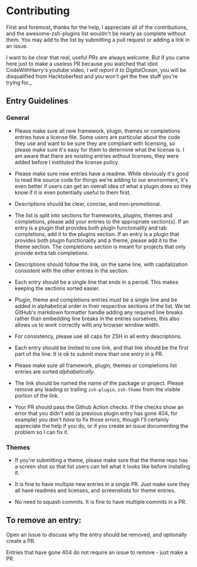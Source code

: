 # Contributing

First and foremost, thanks for the help, I appreciate all of the contributions, and the awesome-zsh-plugins list wouldn't be nearly as complete without them. You may add to the list by submitting a pull request or adding a link in an issue.

I want to be clear that real, useful PRs are always welcome. _But_ if you came here just to make a useless PR because you watched that idiot CodeWithHarry's youtube video, _I will report it to DigitalOcean_, you will be disqualified from Hacktoberfest and you won't get the free stuff you're trying for._

## Entry Guidelines

### General

* Please make sure all new framework, plugin, themes or completions entries have a license file. Some users are particular about the code they use and want to be sure they are compliant with licensing, so please make sure it's easy for them to determine what the license is. I am aware that there are existing entries without licenses, they were added before I instituted the license policy.

* Please make sure new entries have a readme. While obviously it's good to read the source code for things we're adding to our environment, it's even better if users can get an overall idea of what a plugin does so they know if it is even potentially useful to them first.

* Descriptions should be clear, concise, and non-promotional.

* The list is split into sections for frameworks, plugins, themes and completions, please add your entries to the appropriate section(s). If an entry is a plugin that provides both plugin functionality and tab completions, add it to the plugins section. If an entry is a plugin that provides both plugin functionality and a theme, please add it to the theme section. The completions section is meant for projects that only provide extra tab completions.

* Descriptions should follow the link, on the same line, with capitalization consistent with the other entries in the section.

* Each entry should be a single line that ends in a period. This makes keeping the sections sorted easier.

* Plugin, theme and completions entries _must_ be a single line and be added in alphabetical order in their respective sections of the list. We let GitHub's markdown formatter handle adding any required line breaks rather than embedding line breaks in the entries ourselves, this also allows us to work correctly with any browser window width.

* For consistency, please use all caps for ZSH in all entry descriptions.

* Each entry should be limited to one link, and that link should be the first part of the line. It is ok to submit more than one entry in a PR.

* Please make sure all framework, plugin, themes or completions list entries are sorted *alphabetically*.

* The link should be named the name of the package or project. Please remove any leading or trailing `zsh-plugin`, `zsh-theme` from the visible portion of the link.

* Your PR should pass the Github Action checks. If the checks show an error that you didn't add (a previous plugin entry has gone 404, for example) you don't _have_ to fix those errors, though I'll certainly appreciate the help if you do, or if you create an issue documenting the problem so I can fix it.

### Themes

* If you're submitting a theme, please make sure that the theme repo has a screen shot so that list users can tell what it looks like before installing it.

* It is fine to have multiple new entries in a single PR. Just make sure they all have readmes and licenses, and screenshots for theme entries.

* No need to squash commits. It is fine to have multiple commits in a PR.

## To remove an entry:

Open an issue to discuss why the entry should be removed, and optionally create a PR.

Entries that have gone 404 do not require an issue to remove - just make a PR.
